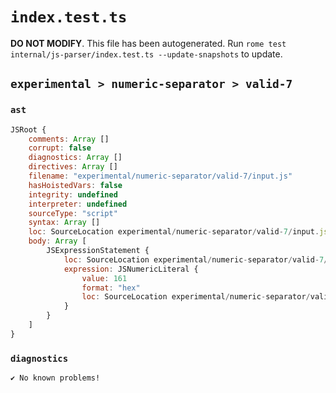 # `index.test.ts`

**DO NOT MODIFY**. This file has been autogenerated. Run `rome test internal/js-parser/index.test.ts --update-snapshots` to update.

## `experimental > numeric-separator > valid-7`

### `ast`

```javascript
JSRoot {
	comments: Array []
	corrupt: false
	diagnostics: Array []
	directives: Array []
	filename: "experimental/numeric-separator/valid-7/input.js"
	hasHoistedVars: false
	integrity: undefined
	interpreter: undefined
	sourceType: "script"
	syntax: Array []
	loc: SourceLocation experimental/numeric-separator/valid-7/input.js 1:0-1:5
	body: Array [
		JSExpressionStatement {
			loc: SourceLocation experimental/numeric-separator/valid-7/input.js 1:0-1:5
			expression: JSNumericLiteral {
				value: 161
				format: "hex"
				loc: SourceLocation experimental/numeric-separator/valid-7/input.js 1:0-1:5
			}
		}
	]
}
```

### `diagnostics`

```
✔ No known problems!

```
